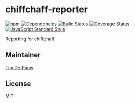 # chiffchaff-reporter

[![npm](https://img.shields.io/npm/v/chiffchaff-reporter.svg)](https://www.npmjs.com/package/chiffchaff-reporter) [![Dependencies](https://img.shields.io/david/zentrick/chiffchaff-reporter.svg)](https://david-dm.org/zentrick/chiffchaff-reporter) [![Build Status](https://img.shields.io/travis/zentrick/chiffchaff-reporter/master.svg)](https://travis-ci.org/zentrick/chiffchaff-reporter) [![Coverage Status](https://img.shields.io/coveralls/zentrick/chiffchaff-reporter/master.svg)](https://coveralls.io/r/zentrick/chiffchaff-reporter) [![JavaScript Standard Style](https://img.shields.io/badge/code%20style-standard-brightgreen.svg)](http://standardjs.com/)

Reporting for chiffchaff.

## Maintainer

[Tim De Pauw](https://github.com/timdp)

## License

MIT
